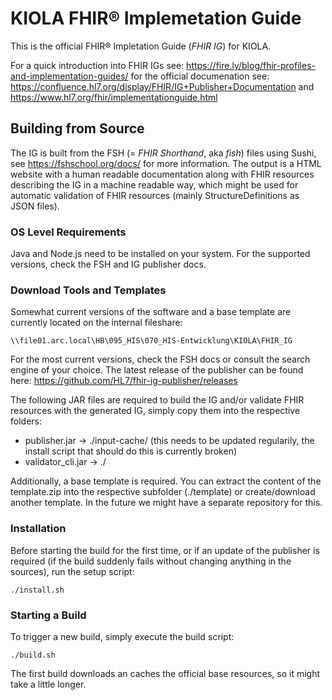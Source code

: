 # KIOLA FHIR® Implemetation Guide

This is the official FHIR® Impletation Guide (*FHIR IG*) for KIOLA.

For a quick introduction into FHIR IGs see: https://fire.ly/blog/fhir-profiles-and-implementation-guides/ for the official documenation see: https://confluence.hl7.org/display/FHIR/IG+Publisher+Documentation and https://www.hl7.org/fhir/implementationguide.html

## Building from Source

The IG is built from the FSH (= *FHIR Shorthand*, aka *fish*) files using Sushi, see https://fshschool.org/docs/ for more information. The output is a HTML website with a human readable documentation along with FHIR resources describing the IG in a machine readable way, which might be used for automatic validation of FHIR resources (mainly StructureDefinitions as JSON files).

### OS Level Requirements

Java and Node.js need to be installed on your system. For the supported versions, check the FSH and IG publisher docs.

### Download Tools and Templates

Somewhat current versions of the software and a base template are currently located on the internal fileshare:

    \\file01.arc.local\HB\095_HIS\070_HIS-Entwicklung\KIOLA\FHIR_IG

For the most current versions, check the FSH docs or consult the search engine of your choice. The latest release of the publisher can be found here: https://github.com/HL7/fhir-ig-publisher/releases

The following JAR files are required to build the IG and/or validate FHIR resources with the generated IG, simply copy them into the respective folders:
* publisher.jar -> ./input-cache/ (this needs to be updated regularily, the install script that should do this is currently broken)
* validator_cli.jar -> ./

Additionally, a base template is required. You can extract the content of the template.zip into the respective subfolder (./template) or create/download another template. In the future we might have a separate repository for this.

### Installation

Before starting the build for the first time, or if an update of the publisher is required (if the build suddenly fails without changing anything in the sources), run the setup script:

    ./install.sh

### Starting a Build

To trigger a new build, simply execute the build script:

    ./build.sh

The first build downloads an caches the official base resources, so it might take a little longer.
